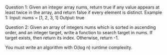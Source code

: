 Question 1: Given an integer array nums, return true if any value appears at least twice in the
array, and return false if every element is distinct.
Example 1:
Input: nums = [1, 2, 3, 1]
Output: true


Question 2: Given an array of integers nums which is sorted in ascending order, and an integer target, write a function to search target in nums. If target exists, then return its index. Otherwise, return -1.

You must write an algorithm with O(log n) runtime complexity.

 